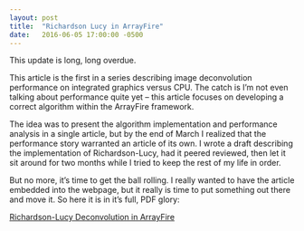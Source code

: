 ```yaml
---
layout: post
title:  "Richardson Lucy in ArrayFire"
date:   2016-06-05 17:00:00 -0500
---
```


This update is long, long overdue.

This article is the first in a series describing image deconvolution performance on integrated graphics versus CPU. The catch is I’m not even talking about performance quite yet – this article focuses on developing a correct algorithm within the ArrayFire framework.

The idea was to present the algorithm implementation and performance analysis in a single article, but by the end of March I realized that the performance story warranted an article of its own. I wrote a draft describing the implementation of Richardson-Lucy, had it peered reviewed, then let it sit around for two months while I tried to keep the rest of my life in order.

But no more, it’s time to get the ball rolling. I really wanted to have the article embedded into the webpage, but it really is time to put something out there and move it. So here it is in it’s full, PDF glory:

[Richardson-Lucy Deconvolution in ArrayFire](/resources/richardsonLucy/algorithmReport.pdf)
